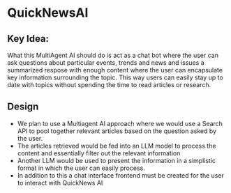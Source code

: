 # QuickNewsAI

## Key Idea:
What this MultiAgent AI should do is act as a chat bot where the user can ask questions about particular events, trends and news and issues a summarized respose with enough content where the user can encapsulate key information surrounding the topic. 
This way users can easily stay up to date with topics without spending the time to read articles or research.

## Design
* We plan to use a Multiagent AI approach where we would use a Search API to pool together relevant articles based on the question asked by the user.
* The articles retrieved would be fed into an LLM model to process the content and essentially filter out  the relevant information
* Another LLM would be used to present the information in a simplistic format in which the user can easily process.
* In addition to this a chat interface frontend must be created for the user to interact with QuickNews AI
